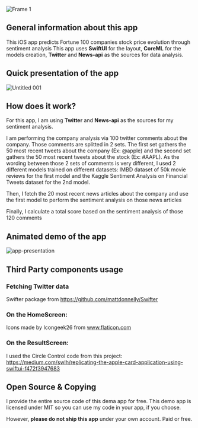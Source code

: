 ![Frame 1](https://user-images.githubusercontent.com/26531613/89218912-d9911580-d59c-11ea-8264-e44a06ca68ca.png)

## General information about this app

This iOS app predicts Fortune 100 companies stock price evolution through sentiment analysis
This app uses **SwiftUI** for the layout, **CoreML** for the models creation, **Twitter** and **News-api** as the sources for data analysis.

## Quick presentation of the app

![Untitled 001](https://user-images.githubusercontent.com/26531613/90335413-ee10dd00-dfa2-11ea-8fdc-c5b47f32738e.jpeg)

## How does it work?

For this app, I am using **Twitter** and **News-api** as the sources for my sentiment analysis.

I am performing the company analysis via 100 twitter comments about the company. Those comments are splitted in 2 sets. The first set gathers the 50 most recent tweets about the company (Ex: @apple) and the second set gathers the 50 most recent tweets about the stock (Ex: #AAPL).
As the wording between those 2 sets of comments is very different, I used 2 different models trained on different datasets: IMBD dataset of 50k movie reviews for the first model and the Kaggle Sentiment Analysis on Financial Tweets dataset for the 2nd model.

Then, I fetch the 20 most recent news articles about the company and use the first model to perform the sentiment analysis on those news articles

Finally, I calculate a total score based on the sentiment analysis of those 120 comments

## Animated demo of the app

![app-presentation](https://user-images.githubusercontent.com/26531613/90067490-2ff90500-dcbd-11ea-9138-92c5ff26f94c.gif)

## Third Party components usage

### Fetching Twitter data
Swifter package from https://github.com/mattdonnelly/Swifter

### On the HomeScreen:
Icons made by Icongeek26 from www.flaticon.com

### On the ResultScreen:
I used the Circle Control code from this project:
https://medium.com/swlh/replicating-the-apple-card-application-using-swiftui-f472f3947683

## Open Source & Copying

I provide the entire source code of this dema app for free. This demo app is licensed under MIT so you can use my code in your app, if you choose.

However, **please do not ship this app** under your own account. Paid or free.
